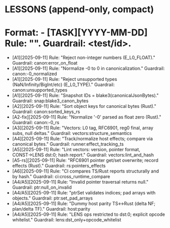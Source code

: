 # LESSONS (append-only, compact)

# Format: - [TASK][YYYY-MM-DD] Rule: "<short rule>". Guardrail: <test/id>.
- [A1][2025-09-11] Rule: "Reject non-integer numbers (E_L0_FLOAT)." Guardrail: canon:error_on_float
- [A1][2025-09-11] Rule: "Normalize -0 to 0 in canonicalization." Guardrail: canon:-0_normalized
- [A1][2025-09-11] Rule: "Reject unsupported types (NaN/Infinity/BigInt/etc) (E_L0_TYPE)." Guardrail: canon:unsupported_types
- [A1][2025-09-11] Rule: "Snapshot IDs = blake3(canonicalJsonBytes)." Guardrail: snap:blake3_canon_bytes
- [A2][2025-09-11] Rule: "Sort object keys for canonical bytes (Rust)." Guardrail: canon:sorted_keys_rs
- [A2-fix][2025-09-11] Rule: "Normalize '-0' parsed as float zero (Rust)." Guardrail: canon:-0_rs
- [A3][2025-09-11] Rule: "Vectors: L0 tag, RFC6901, reg0 final, array subs, null deltas." Guardrail: vectors:structure_semantics
- [A4][2025-09-11] Rule: "Track/normalize host effects; compare via canonical bytes." Guardrail: runner:effect_tracking_ts
- [A5][2025-09-11] Rule: "Lint vectors: version, pointer format, CONST→LENS dst:0; hash report." Guardrail: vectors:lint_and_hash
- [A5-rs][2025-09-11] Rule: "RFC6901 pointer get/set overwrite; record effects (Rust)." Guardrail: rs:pointers_effects
- [A6][2025-09-11] Rule: "CI compares TS/Rust reports structurally and by hash." Guardrail: ci:cross_runtime_compare
- [A4/A5][2025-09-11] Rule: "Invalid pointer traversal returns null." Guardrail: ptr:null_on_invalid
- [A4/A5][2025-09-11] Rule: "ptrSet validates indices; pad arrays with objects." Guardrail: ptr:set_pad_arrays
- [A4/A5][2025-09-11] Rule: "Dummy host parity TS↔Rust (delta NF; plan/delta TF)." Guardrail: host:parity
- [A4/A5][2025-09-11] Rule: "LENS ops restricted to dst:0; explicit opcode whitelist." Guardrail: lens:dst_only+opcode_whitelist
